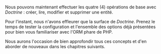 Nous pouvons maintenant effectuer les quatre (4) opérations de base avec *Doctrine* : créer, lire, modifier et supprimer une entité. 

Pour l'instant, nous n'avons effleurer que la surface de *Doctrine*. Prenez le temps de tester la configuration et l'ensemble des options déjà présentées pour bien vous familiariser avec l'ORM phare de PHP.

Nous aurons l'occasion de bien approfondir tous ces concepts et d'en aborder de nouveaux dans les chapitres suivants.
